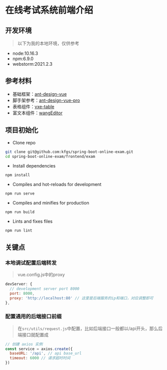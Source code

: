 # 在线考试系统前端介绍

## 开发环境
> 以下为我的本地环境，仅供参考

- node:10.16.3
- npm:6.9.0
- webstorm:2021.2.3

## 参考材料
- 基础框架：[ant-design-vue](https://github.com/vueComponent/ant-design-vue)
- 脚手架参考：[ant-design-vue-pro](https://github.com/vueComponent/ant-design-vue-pro)
- 表格组件：[vxe-table](https://gitee.com/xuliangzhan_admin/vxe-table/)
- 富文本组件：[wangEditor](https://github.com/wangeditor-team/wangEditor)

## 项目初始化

- Clone repo
```bash
git clone git@github.com:kfgs/spring-boot-online-exam.git
cd spring-boot-online-exam/frontend/exam
```

- Install dependencies
```
npm install
```

- Compiles and hot-reloads for development
```
npm run serve
```

- Compiles and minifies for production
```
npm run build
```

- Lints and fixes files
```
npm run lint
```

## 关键点
### 本地调试配置后端转发
> vue.config.js中的proxy
```js
devServer: {
  // development server port 8000
  port: 8000,
  proxy: 'http://localhost:80' // 这里是后端服务的ip和端口，对应调整即可
},
```

### 配置通用的后端接口前缀
> 在`src/utils/request.js`中配置，比如后端接口一般都以/api开头，那么后端接口就配置成

```js
// 创建 axios 实例
const service = axios.create({
  baseURL: '/api', // api base_url
  timeout: 6000 // 请求超时时间
})
```
